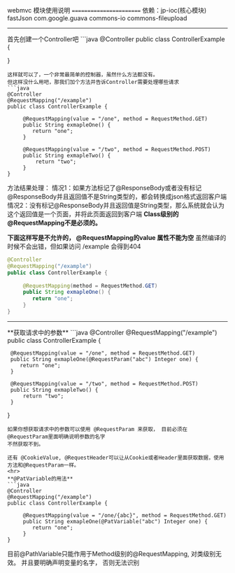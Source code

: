 webmvc 模块使用说明
`======================`
依赖：jp-ioc(核心模块)
      fastJson
      com.google.guava
      commons-io
      commons-fileupload
<hr>
首先创建一个Controller吧
```java
@Controller
public class ControllerExample {

}
```
这样就可以了，一个非常最简单的控制器，虽然什么方法都没有。
但这样没什么用吧，那我们加个方法并告诉Controller需要处理哪些请求
```java
@Controller
@RequestMapping("/example")
public class ControllerExample {
      
     @RequestMapping(value = "/one", method = RequestMethod.GET) 
     public String exmapleOne() {
        return "one";
     }
     
     @RequestMapping(value = "/two", method = RequestMethod.POST) 
     public String exmapleTwo() {
         return "two";
     }
}
```
方法结果处理：
 情况1：如果方法标记了@ResponseBody或者没有标记@ResponseBody并且返回值不是String类型的，都会转换成json格式返回客户端
 情况2：没有标记@ResponseBody并且返回值是String类型，那么系统就会认为这个返回值是一个页面，并将此页面返回到客户端
**Class级别的@RequestMapping不是必须的。**


**下面这样写是不允许的， @RequestMapping的value 属性不能为空**
虽然编译的时候不会出错，但如果访问 /example 会得到404
```java
@Controller
@RequestMapping("/example")
public class ControllerExample {
      
     @RequestMapping(method = RequestMethod.GET) 
     public String exmapleOne() {
        return "one";
     } 
}
```
<hr>
**获取请求中的参数**
```java
@Controller
@RequestMapping("/example")
public class ControllerExample {
      
     @RequestMapping(value = "/one", method = RequestMethod.GET) 
     public String exmapleOne(@RequestParam("abc") Integer one) {
        return "one";
     }
     
     @RequestMapping(value = "/two", method = RequestMethod.POST) 
     public String exmapleTwo() {
         return "two";
     }
}
```
如果你想获取请求中的参数可以使用 @RequestParam 来获取， 目前必须在 @RequestParam里面明确说明参数的名字
不然获取不到。

还有 @CookieValue, @RequestHeader可以让从Cookie或者Header里面获取数据，使用方法和@RequestParam一样。
<hr>
**@PatVariable的用法**
```java
@Controller
@RequestMapping("/example")
public class ControllerExample {
      
     @RequestMapping(value = "/one/{abc}", method = RequestMethod.GET) 
     public String exmapleOne(@PatVariable("abc") Integer one) {
        return "one";
     }
}
```
目前@PathVariable只能作用于Method级别的@RequestMapping, 对类级别无效。
并且要明确声明变量的名字， 否则无法识别

